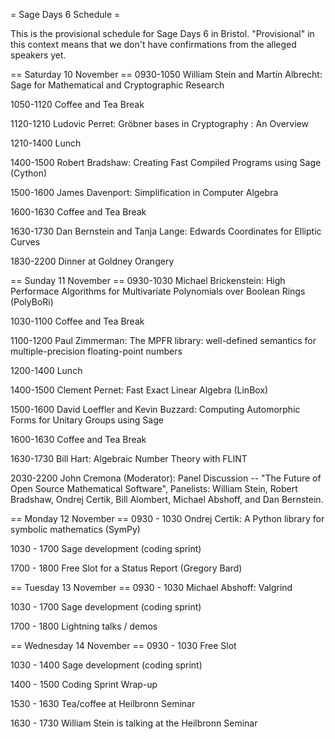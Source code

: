 = Sage Days 6 Schedule =

This is the provisional schedule for Sage Days 6 in Bristol. "Provisional" in this context means that we don't have confirmations from the alleged speakers yet.

== Saturday 10 November ==
0930-1050 William Stein and Martin Albrecht: Sage for Mathematical and Cryptographic Research

1050-1120 Coffee and Tea Break

1120-1210 Ludovic Perret: Gröbner bases in Cryptography : An Overview

1210-1400 Lunch

1400-1500 Robert Bradshaw: Creating Fast Compiled Programs using Sage (Cython)

1500-1600 James Davenport: Simplification in Computer Algebra

1600-1630 Coffee and Tea Break

1630-1730 Dan Bernstein and Tanja Lange: Edwards Coordinates for Elliptic Curves 

1830-2200 Dinner at Goldney Orangery

== Sunday 11 November ==
0930-1030 Michael Brickenstein: High Performace Algorithms for Multivariate Polynomials over Boolean Rings (PolyBoRi)

1030-1100 Coffee and Tea Break

1100-1200 Paul Zimmerman:  The MPFR library: well-defined semantics for multiple-precision floating-point numbers

1200-1400 Lunch

1400-1500 Clement Pernet: Fast Exact Linear Algebra (LinBox)

1500-1600 David Loeffler and Kevin Buzzard: Computing Automorphic
Forms for Unitary Groups using Sage

1600-1630 Coffee and Tea Break

1630-1730 Bill Hart: Algebraic Number Theory with FLINT

2030-2200 John Cremona (Moderator): Panel Discussion -- "The Future of Open Source Mathematical Software", 
Panelists: William Stein, Robert Bradshaw, Ondrej Certik, Bill Alombert, Michael Abshoff, and Dan Bernstein.

== Monday 12 November ==
0930 - 1030 Ondrej Certik: A Python library for symbolic mathematics (SymPy)

1030 - 1700 Sage development (coding sprint)

1700 - 1800 Free Slot for a Status Report (Gregory Bard)

== Tuesday 13 November ==
0930 - 1030 Michael Abshoff: Valgrind

1030 - 1700 Sage development (coding sprint)

1700 - 1800 Lightning talks / demos

== Wednesday 14 November ==
0930 - 1030 Free Slot

1030 - 1400 Sage development (coding sprint)

1400 - 1500 Coding Sprint Wrap-up

1530 - 1630 Tea/coffee at Heilbronn Seminar

1630 - 1730 William Stein is talking at the Heilbronn Seminar
